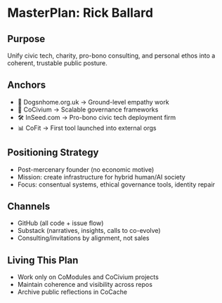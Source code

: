 <!-- status: stub; target: 150+ words -->
<!-- status: stub; target: 150+ words -->
<!-- status: stub; target: 150+ words -->
<!-- status: stub; target: 150+ words -->
<!-- status: stub; target: 150+ words -->
# MasterPlan: Rick Ballard

## Purpose
Unify civic tech, charity, pro-bono consulting, and personal ethos into a coherent, trustable public posture.

## Anchors
- 🐾 Dogsnhome.org.uk → Ground-level empathy work
- 🧠 CoCivium → Scalable governance frameworks
- 🛠 InSeed.com → Pro-bono civic tech deployment firm
- 📊 CoFit → First tool launched into external orgs

## Positioning Strategy
- Post-mercenary founder (no economic motive)
- Mission: create infrastructure for hybrid human/AI society
- Focus: consentual systems, ethical governance tools, identity repair

## Channels
- GitHub (all code + issue flow)
- Substack (narratives, insights, calls to co-evolve)
- Consulting/invitations by alignment, not sales

## Living This Plan
- Work only on CoModules and CoCivium projects
- Maintain coherence and visibility across repos
- Archive public reflections in CoCache







